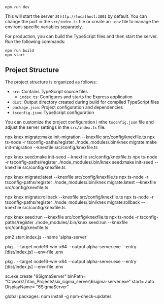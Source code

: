 ```
npm run dev
```

This will start the server at `http://localhost:3001` by default. You can change the port in the `src/index.ts` file or create an `.env` file to manage the environt-specific variables separately.

For production, you can build the TypeScript files and then start the server. Run the following commands:

```
npm run build
npm start
```

## Project Structure

The project structure is organized as follows:

- `src`: Contains TypeScript source files
  - `index.ts`: Configures and starts the Express application
- `dist`: Output directory created during build for compiled TypeScript files
- `package.json`: Project configuration and dependencies
- `tsconfig.json`: TypeScript configuration

You can customize the project configuration i nthe `tsconfig.json` file and adjust the server settings in the `src/index.ts` file.

<!-- knex commands -->

<!-- create migration-->

npx knex migrate:make init-migration --knexfile src/config/knexfile.ts
npx ts-node -r tsconfig-paths/register ./node_modules/.bin/knex migrate:make init-migration --knexfile src/config/knexfile.ts
<!-- create seed -->

npx knex seed:make init-seed --knexfile src/config/knexfile.ts
npx ts-node -r tsconfig-paths/register ./node_modules/.bin/knex seed:make init-seed --knexfile src/config/knexfile.ts
<!-- run latest migration up -->

npx knex migrate:latest --knexfile src/config/knexfile.ts
npx ts-node -r tsconfig-paths/register ./node_modules/.bin/knex migrate:latest --knexfile src/config/knexfile.ts

<!-- rollback migration -->

npx knex migrate:rollback --knexfile src/config/knexfile.ts
npx ts-node -r tsconfig-paths/register ./node_modules/.bin/knex migrate:rollback --knexfile src/config/knexfile.ts
<!-- run seed -->

npx knex seed:run --knexfile src/config/knexfile.ts
npx ts-node -r tsconfig-paths/register ./node_modules/.bin/knex seed:run --knexfile src/config/knexfile.ts


<!-- pm2 start process -->

pm2 start index.js --name 'alpha-server'

<!-- build exe for windows server -->

pkg . --target node16-win-x64 --output alpha-server.exe --entry [dist/index.js] --env-file .env

<!-- build exe -->

pkg . --target node16-win-x64 --output alpha-server.exe --entry [dist/index.js] --env-file .env

<!-- create service (needs admin)-->

sc.exe create "6SigmaServer" binPath= "C:\work\Titan_Projects\six_sigma_server\6sigma-server.exe" start= auto DisplayName= "6SigmaServer"



global packages:
npm install -g npm-check-updates